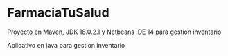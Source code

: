 # FarmaciaTuSalud
Proyecto en Maven, JDK 18.0.2.1 y Netbeans IDE 14 para gestion inventario

Aplicativo en java para gestion inventario
